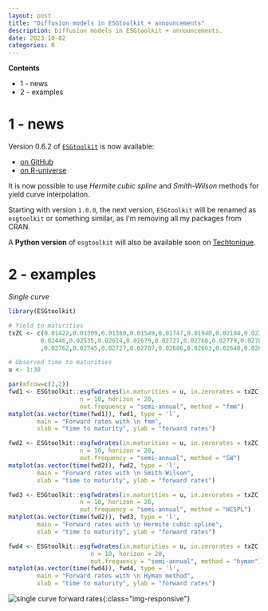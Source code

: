 ```yaml
---
layout: post
title: "Diffusion models in ESGtoolkit + announcements"
description: Diffusion models in ESGtoolkit + announcements.
date: 2023-10-02
categories: R
---
```


**Contents**

- 1 - news
- 2 - examples

# 1 - news

Version 0.6.2 of [`ESGtoolkit`](https://www.researchgate.net/publication/338549100_ESGtoolkit_a_tool_for_stochastic_simulation_v020) is now available:

- [on GitHub](https://github.com/Techtonique/esgtoolkit/releases/tag/v0.6.2)
- [on R-universe](https://techtonique.r-universe.dev/ESGtoolkit) 

It is now possible to use _Hermite cubic spline_ and _Smith-Wilson_ methods for yield curve interpolation. 

Starting with version `1.0.0`, the next version, `ESGtoolkit` will be renamed as `esgtoolkit` 
or something similar, as I'm removing all my packages from CRAN.

A **Python version** of `esgtoolkit` will also be available soon on [Techtonique](https://github.com/Techtonique). 

# 2 - examples

_Single curve_

```R
library(ESGtoolkit)
```

```R
# Yield to maturities
txZC <- c(0.01422,0.01309,0.01380,0.01549,0.01747,0.01940,0.02104,0.02236,0.02348,
         0.02446,0.02535,0.02614,0.02679,0.02727,0.02760,0.02779,0.02787,0.02786,0.02776
         ,0.02762,0.02745,0.02727,0.02707,0.02686,0.02663,0.02640,0.02618,0.02597,0.02578,0.02563)

# Observed time to maturities
u <- 1:30

par(mfrow=c(2,2))
fwd1 <- ESGtoolkit::esgfwdrates(in.maturities = u, in.zerorates = txZC, 
                    n = 10, horizon = 20, 
                    out.frequency = "semi-annual", method = "fmm")
matplot(as.vector(time(fwd1)), fwd1, type = 'l', 
        main = "Forward rates with \n fmm",
        xlab = "time to maturity", ylab = "forward rates")

fwd2 <- ESGtoolkit::esgfwdrates(in.maturities = u, in.zerorates = txZC, 
                    n = 10, horizon = 20, 
                    out.frequency = "semi-annual", method = "SW")
matplot(as.vector(time(fwd2)), fwd2, type = 'l', 
        main = "Forward rates with \n Smith-Wilson",
        xlab = "time to maturity", ylab = "forward rates")

fwd3 <- ESGtoolkit::esgfwdrates(in.maturities = u, in.zerorates = txZC, 
                    n = 10, horizon = 20, 
                    out.frequency = "semi-annual", method = "HCSPL")
matplot(as.vector(time(fwd2)), fwd3, type = 'l', 
        main = "Forward rates with \n Hermite cubic spline",
        xlab = "time to maturity", ylab = "forward rates")

fwd4 <- ESGtoolkit::esgfwdrates(in.maturities = u, in.zerorates = txZC, 
                       n = 10, horizon = 20, 
                       out.frequency = "semi-annual", method = "hyman")
matplot(as.vector(time(fwd4)), fwd4, type = 'l', 
        main = "Forward rates with \n Hyman method",
        xlab = "time to maturity", ylab = "forward rates")
```

![single curve forward rates]({{base}}/images/2023-10-02/2023-10-02-image1.png){:class="img-responsive"}